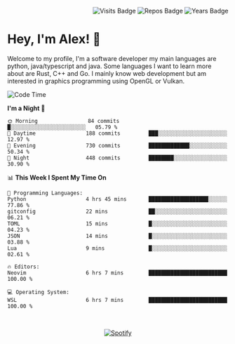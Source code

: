 <p align="right">
  <img src="https://badges.pufler.dev/visits/Alextibtab/Alextibtab" alt="Visits Badge">
  <img src="https://badges.pufler.dev/repos/Alextibtab/" alt="Repos Badge">
  <img src="https://badges.pufler.dev/years/Alextibtab/" alt="Years Badge">
</p>

<h1 align="left">Hey, I'm Alex! 💽 </h1>

Welcome to my profile, I'm a software developer my main languages are python, java/typescript and java. Some languages I want to learn more about are Rust, C++ and Go. I mainly know web development but am interested in graphics programming using OpenGL or Vulkan.

<!--START_SECTION:waka-->
![Code Time](http://img.shields.io/badge/Code%20Time-30%20hrs%2049%20mins-blue)

**I'm a Night 🦉** 

```text
🌞 Morning                84 commits          █░░░░░░░░░░░░░░░░░░░░░░░░   05.79 % 
🌆 Daytime                188 commits         ███░░░░░░░░░░░░░░░░░░░░░░   12.97 % 
🌃 Evening                730 commits         █████████████░░░░░░░░░░░░   50.34 % 
🌙 Night                  448 commits         ████████░░░░░░░░░░░░░░░░░   30.90 % 
```


📊 **This Week I Spent My Time On** 

```text
💬 Programming Languages: 
Python                   4 hrs 45 mins       ███████████████████░░░░░░   77.86 % 
gitconfig                22 mins             ██░░░░░░░░░░░░░░░░░░░░░░░   06.21 % 
TOML                     15 mins             █░░░░░░░░░░░░░░░░░░░░░░░░   04.23 % 
JSON                     14 mins             █░░░░░░░░░░░░░░░░░░░░░░░░   03.88 % 
Lua                      9 mins              █░░░░░░░░░░░░░░░░░░░░░░░░   02.61 % 

🔥 Editors: 
Neovim                   6 hrs 7 mins        █████████████████████████   100.00 % 

💻 Operating System: 
WSL                      6 hrs 7 mins        █████████████████████████   100.00 % 
```


<!--END_SECTION:waka-->
&nbsp;<div align="center">
  [![Spotify](https://spotify-now-playing-wine-six.vercel.app/api/spotify?border_color=ffffff)](https://open.spotify.com/user/pmo1v2ejnt42kgp5jar5drtag)
</div>

